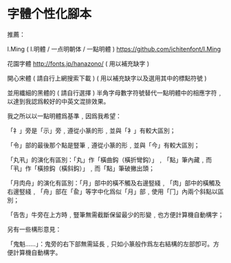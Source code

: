 # 字體个性化腳本

推薦：

I.Ming ( I.明體 / 一点明朝体 / 一點明體 ) https://github.com/ichitenfont/I.Ming

花園字體 http://fonts.jp/hanazono/  ( 用以補充缺字 ) 

開心宋體 ( 請自行上網搜索下載 ) ( 用以補充缺字以及選用其中的標點符號 ) 

並用纖細的黑體的 ( 請自行選擇 ) 半角字母數字符號替代一點明體中的相應字符﹐以達到我認爲較好的中英文混排效果。

我之所以以一點明體爲基準﹐因爲我希望：

「礻」旁是「示」旁﹐遵從小篆的形﹐並與「衤」有較大區別；

「令」部的最後那个點是豎筆﹐遵從小篆的形﹐並與「今」有較大區別；

「丸丮」的演化有區別：「丸」作「橫曲鈎（橫折彎鈎）」﹐「點」筆內藏﹐而「丮」作「橫捺鈎（橫斜鈎）」﹐而「點」筆破撇出頭；

「月肉舟」的演化有區別：「月」部中的橫不觸及右邊竪綫﹐「肉」部中的橫觸及右邊竪綫﹐「舟」部在「兪」等字中化爲似「月」部﹐使用「冂」內兩个斜點以區別；

「告吿」牛旁在上方時﹐豎筆無需截斷保留最少的形變﹐也方便計算機自動構字；

另有一些構形意見：

「鬼魁……」：鬼旁的右下部無需延長﹐只如小篆般作爲左右結構的左部卽可。方便計算機自動構字。
